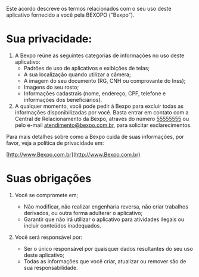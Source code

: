 Este acordo descreve os termos relacionados com o seu uso deste aplicativo fornecido a você pela BEXOPO ("Bexpo").


# Sua privacidade:

1. A Bexpo reúne as seguintes categorias de informações no uso deste aplicativo:
    * Padrões de uso de aplicativos e exibições de telas;
    * A sua localização quando utilizar a câmera;
    * A imagem do seu documento (RG, CNH ou comprovante do Inss);
    * Imagens do seu rosto;
    * Informações cadastrais (nome, endereço, CPF, telefone e informações dos beneficiários).
2. A qualquer momento, você pode pedir à Bexpo para excluir todas as informações disponibilizadas por você. Basta entrar em contato com a Central de Relacionamento da Bexpo, através do número [55555555](tel://55555555)  ou pelo e-mail [atendimento@bexpo.com.br](mailto:atendimento@bexpo.com.br?subject=Atendimento_Recadastramento&body=), para solicitar esclarecimentos.


Para mais detalhes sobre como a Bexpo cuida de suas informações, por favor, veja a política de privacidade em: 


[http://www.Bexpo.com.br](http://www.Bexpo.com.br)

# Suas obrigações 


 1. Você se compromete em;
    * Não modificar, não realizar engenharia reversa, não criar trabalhos derivados, ou outra forma adulterar o aplicativo;
    * Garantir que não irá utilizar o aplicativo para atividades ilegais ou incluir conteúdos inadequados.

 2. Você será responsável por:
     *  Ser o único responsável por quaisquer dados resultantes do seu uso deste aplicativo;
     *  Todas as informações que você criar, atualizar ou remover são de sua responsabilidade.

